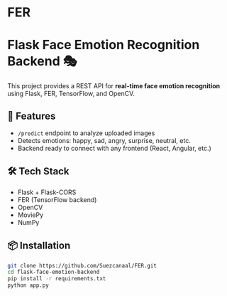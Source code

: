 ﻿# FER
# Flask Face Emotion Recognition Backend 🎭

This project provides a REST API for **real-time face emotion recognition** using Flask, FER, TensorFlow, and OpenCV.

## 🚀 Features
- `/predict` endpoint to analyze uploaded images
- Detects emotions: happy, sad, angry, surprise, neutral, etc.
- Backend ready to connect with any frontend (React, Angular, etc.)

## 🛠 Tech Stack
- Flask + Flask-CORS
- FER (TensorFlow backend)
- OpenCV
- MoviePy
- NumPy

## 📦 Installation
```bash
git clone https://github.com/Suezcanaal/FER.git
cd flask-face-emotion-backend
pip install -r requirements.txt
python app.py

